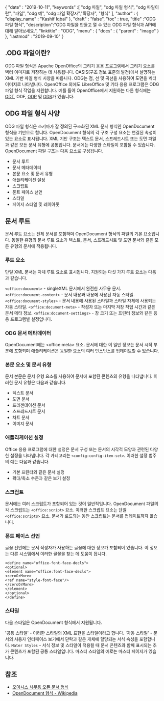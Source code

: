 {
  "date" : "2019-10-11",
  "keywords" :[ "odg 파일", "odg 파일 형식", "odg 파일이란", "파일", "odg 예", "odg 파일 확장자","확장자", "형식" ],
  "author" : {
    "display_name" : "Kashif Iqbal"
},
  "draft" : "false",
  "toc" : true,
  "title" :"ODG 파일 형식",
  "description":"ODG 파일을 만들고 열 수 있는 ODG 파일 형식과 API에 대해 알아보세요.",
  "linktitle" : "ODG",
  "menu" : {
    "docs" : {
      "parent" : "image"
}
},
  "lastmod" : "2019-09-10"
}

## .ODG 파일이란?

ODG 파일 형식은 Apache OpenOffice의 그리기 응용 프로그램에서 그리기 요소를 벡터 이미지로 저장하는 데 사용됩니다. OASIS(구조 정보 표준의 발전)에서 설명하는 XML 기반 파일 형식 사양을 따릅니다. ODG는 점, 선 및 곡선을 사용하여 도면을 벡터 이미지로 나타냅니다. OpenOffice 외에도 LibreOffice 및 기타 응용 프로그램은 ODG 파일 형식 작업을 지원합니다. 예를 들어 OpenOffice에서 지원하는 다른 형식에는 [ODT](/ko/word-processing/odt/), ODF, [ODP](/ko/presentation/odp/) 및 [ODS](/ko/spreadsheet/ods/)가 있습니다.


## ODG 파일 형식 사양

ODG 파일 형식은 스키마가 잘 정의된 구조화된 XML 문서 형식인 OpenDocument 형식을 기반으로 합니다.
OpenDocument 형식의 각 구조 구성 요소는 연결된 속성이 있는 요소로 표시됩니다. XML 기반 구조는 텍스트 문서, 스프레드시트 또는 도면 파일과 같은 모든 문서 유형에 공통입니다. 문서에는 다양한 스타일이 포함될 수 있습니다. OpenDocument 파일 구조는 다음 요소로 구성됩니다.
* 문서 루트
* 문서 메타데이터
* 본문 요소 및 문서 유형
* 애플리케이션 설정
* 스크립트
* 폰트 페이스 선언
* 스타일
* 페이지 스타일 및 레이아웃

## 문서 루트 ##

문서 루트 요소는 전체 문서를 포함하며 OpenDocument 형식의 파일의 기본 요소입니다. 동일한 유형의 문서 루트 요소가 텍스트, 문서, 스프레드시트 및 도면 문서와 같은 모든 유형의 문서에 적용됩니다.

### 루트 요소 ###
단일 XML 문서는 자체 루트 요소로 표시됩니다. 지원되는 다섯 가지 루트 요소는 다음과 같습니다.

`<office:document>` - singleXML 문서에서 완전한 사무용 문서.
`<office:document-content>` - 문서 내용과 내용에 사용된 자동 스타일.
`<office:document-styles>` - 문서 내용에 사용된 스타일과 스타일 자체에 사용되는 자동 스타일.
`<office:document-meta>` - 작성자 또는 마지막 저장 작업 시간과 같은 문서 메타 정보.
`<office:document-settings>` - 창 크기 또는 프린터 정보와 같은 응용 프로그램별 설정입니다.

### ODG 문서 메타데이터 ###
OpenDocument에는 \<office:meta> 요소. 문서에 대한 이 일반 정보는 문서 시작 부분에 포함되며 애플리케이션은 동일한 요소의 여러 인스턴스를 업데이트할 수 있습니다.

### 본문 요소 및 문서 유형 ###
문서 본문은 문서 유형 요소를 사용하여 문서에 포함된 콘텐츠의 유형을 나타냅니다. 이러한 문서 유형은 다음과 같습니다.
* 텍스트 문서
* 도면 문서
* 프레젠테이션 문서
* 스프레드시트 문서
* 차트 문서
* 이미지 문서

### 애플리케이션 설정 ###
Office 응용 프로그램에 대한 설정은 문서 구성 또는 문서의 시각적 모양과 관련된 다양한 설정을 나타냅니다. 각 카테고리는 `<config:config-item-set>`. 이러한 설정 범주의 예는 다음과 같습니다.
* 기본 프린터와 같은 문서 설정
* 확대/축소 수준과 같은 보기 설정

### 스크립트 ###
문서에는 여러 스크립트가 포함되어 있는 것이 일반적입니다. OpenDocument 파일의 각 스크립트는 `<office:script>` 요소. 이러한 스크립트 요소는 단일 `<office:scripts>` 요소. 문서가 로드되는 동안 스크립트는 문서를 업데이트하지 않습니다.
### 폰트 페이스 선언 ###

글꼴 선언에는 문서 작성자가 사용하는 글꼴에 대한 정보가 포함되어 있습니다. 이 정보는 다른 시스템에서 이러한 글꼴을 찾는 데 도움이 됩니다.
```
<define name="office-font-face-decls">
<optional>
<element name="office:font-face-decls">
<zeroOrMore>
<ref name="style-font-face"/>
</zeroOrMore>
</element>
</optional>
</define>
```
### 스타일 ###
다음 스타일은 OpenDocument 형식에서 지원됩니다.

'공통 스타일' - 이러한 스타일의 XML 표현을 스타일이라고 합니다.
'자동 스타일' - 문서의 사용자 인터페이스 보기에서 단락과 같은 개체에 할당되는 서식 속성을 포함합니다.
`Mater Styles` - 서식 정보 및 스타일이 적용될 때 문서 콘텐츠와 함께 표시되는 추가 콘텐츠가 포함된 공통 스타일입니다. 마스터 스타일의 예로는 마스터 페이지가 있습니다.

## 참조 ##
* [오아시스 사무용 오픈 문서 형식](https://www.oasis-open.org/committees/tc_home.php?wg_abbrev=office)
* [OpenDocument 형식 - Wikipedia](https://en.wikipedia.org/wiki/OpenDocument)


